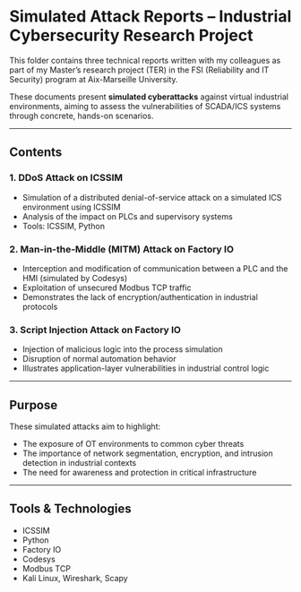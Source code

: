 # Simulated Attack Reports – Industrial Cybersecurity Research Project

This folder contains three technical reports written with my colleagues as part of my Master’s research project (TER) in the FSI (Reliability and IT Security) program at Aix-Marseille University.

These documents present **simulated cyberattacks** against virtual industrial environments, aiming to assess the vulnerabilities of SCADA/ICS systems through concrete, hands-on scenarios.

---

## Contents

### 1. **DDoS Attack on ICSSIM**
- Simulation of a distributed denial-of-service attack on a simulated ICS environment using ICSSIM
- Analysis of the impact on PLCs and supervisory systems
- Tools: ICSSIM, Python

### 2. **Man-in-the-Middle (MITM) Attack on Factory IO**
- Interception and modification of communication between a PLC and the HMI (simulated by Codesys)
- Exploitation of unsecured Modbus TCP traffic
- Demonstrates the lack of encryption/authentication in industrial protocols

### 3. **Script Injection Attack on Factory IO**
- Injection of malicious logic into the process simulation
- Disruption of normal automation behavior
- Illustrates application-layer vulnerabilities in industrial control logic

---

## Purpose

These simulated attacks aim to highlight:
- The exposure of OT environments to common cyber threats
- The importance of network segmentation, encryption, and intrusion detection in industrial contexts
- The need for awareness and protection in critical infrastructure

---

## Tools & Technologies

- ICSSIM
- Python
- Factory IO
- Codesys 
- Modbus TCP  
- Kali Linux, Wireshark, Scapy
